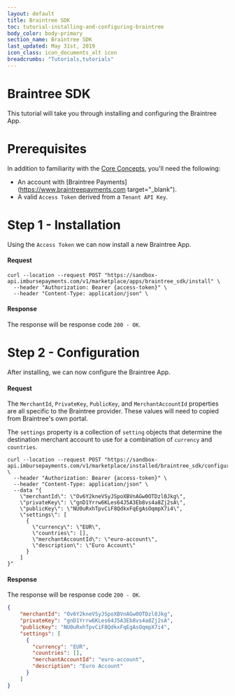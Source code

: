 ```yaml
---
layout: default
title: Braintree SDK
toc: tutorial-installing-and-configuring-braintree
body_color: body-primary
section_name: Braintree SDK
last_updated: May 31st, 2019
icon_class: icon_documents_alt icon
breadcrumbs: "Tutorials,tutorials"
---
```

# Braintree SDK
This tutorial will take you through installing and configuring the Braintree App.

# Prerequisites
In addition to familiarity with the [Core Concepts](/pages/guides/core-concepts), you'll need the following:

- An account with [Braintree Payments](https://www.braintreepayments.com target="_blank").
- A valid `Access Token` derived from a `Tenant API Key`.

# Step 1 - Installation
Using the `Access Token` we can now install a new Braintree App.

#### Request
```curl
curl --location --request POST "https://sandbox-api.imbursepayments.com/v1/marketplace/apps/braintree_sdk/install" \
  --header "Authorization: Bearer {access-token}" \
  --header "Content-Type: application/json" \
```

#### Response
The response will be response code `200 - OK`.

# Step 2 - Configuration
After installing, we can now configure the Braintree App.

#### Request
The `MerchantId`, `PrivateKey`, `PublicKey`, and `MerchantAccountId` properties are all specific to the Braintree provider.
These values will need to copied from Braintree's own portal.

The `settings` property is a collection of `setting` objects that determine the destination merchant account to use for a combination of `currency` and `countries`.

```curl
curl --location --request POST "https://sandbox-api.imbursepayments.com/v1/marketplace/installed/braintree_sdk/configure" \
  --header "Authorization: Bearer {access-token}" \
  --header "Content-Type: application/json" \
  --data "{
    \"merchantId\": \"Ov6Y2kneVSyJSpoXBVnAGw0OTDzl0Jkg\",
    \"privateKey\": \"gnD1Yrrw6KLes64J5A3Eb8vs4a8Zj2sA\",
    \"publicKey\": \"NU0uRxhTpvCiF8QdkxFqEgAsOqmpX7i4\",
    \"settings\": [
      {
        \"currency\": \"EUR\",
        \"countries\": [],
        \"merchantAccountId\": \"euro-account\",
        \"description\": \"Euro Account\"
      }
    ]
}"
```

#### Response
The response will be response code `200 - OK`.

```json
{
    "merchantId": "Ov6Y2kneVSyJSpoXBVnAGw0OTDzl0Jkg",
    "privateKey": "gnD1Yrrw6KLes64J5A3Eb8vs4a8Zj2sA",
    "publicKey": "NU0uRxhTpvCiF8QdkxFqEgAsOqmpX7i4",
    "settings": [
      {
        "currency": "EUR",
        "countries": [],
        "merchantAccountId": "euro-account",
        "description": "Euro Account"
      }
    ]
}
```